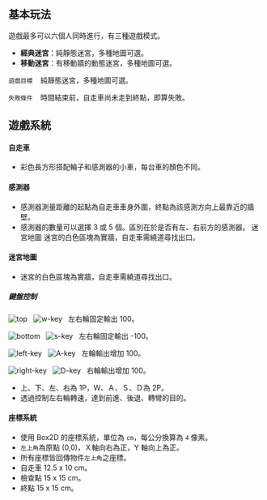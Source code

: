 ## 基本玩法

遊戲最多可以六個人同時進行，有三種遊戲模式。

- **經典迷宮**：純靜態迷宮，多種地圖可選。
- **移動迷宮**：有移動牆的動態迷宮，多種地圖可選。

`遊戲目標`&nbsp;&nbsp;&nbsp; 純靜態迷宮，多種地圖可選。

`失敗條件`&nbsp;&nbsp;&nbsp; 時間結束前，自走車尚未走到終點，即算失敗。

## 遊戲系統

#### 自走車

- 彩色長方形搭配輪子和感測器的小車，每台車的顏色不同。

#### 感測器

- 感測器測量距離的起點為自走車車身外圍，終點為該感測方向上最靠近的牆壁。
- 感測器的數量可以選擇 3 或 5 個。區別在於是否有左、右前方的感測器。 迷宮地圖 迷宮的白色區塊為實牆，自走車需繞道尋找出口。

#### 迷宮地圖

- 迷宮的白色區塊為實牆，自走車需繞道尋找出口。

##### 鍵盤控制

![top](https://hackmd.io/_uploads/S1j_UfbkA.png)&nbsp;&nbsp;&nbsp;![w-key](https://hackmd.io/_uploads/Hyj1Tf-y0.png)&nbsp;&nbsp;&nbsp;左右輪固定輸出 100。

![bottom](https://hackmd.io/_uploads/B1wYUGZ10.png)&nbsp;&nbsp;&nbsp;![s-key](https://hackmd.io/_uploads/SyNgaM-yC.png)&nbsp;&nbsp;&nbsp;左右輪固定輸出 -100。

![left-key](https://hackmd.io/_uploads/SkE5Lf-JR.png)&nbsp;&nbsp;&nbsp;![A-key](https://hackmd.io/_uploads/r13xpMZy0.png)&nbsp;&nbsp;&nbsp;左輪輸出增加 100。

![right-key](https://hackmd.io/_uploads/SyncUfbyC.png)&nbsp;&nbsp;&nbsp;![D-key](https://hackmd.io/_uploads/ryM-TzWJ0.png)&nbsp;&nbsp;&nbsp;右輪輸出增加 100。

- 上、下、左、右為 1P，Ｗ、Ａ、Ｓ、Ｄ為 2P。
- 透過控制左右輪轉速，達到前進、後退、轉彎的目的。

#### 座標系統

- 使用 Box2D 的座標系統，單位為 `cm`，每公分換算為 `4` 像素。
- `左上角`為原點 (0,0)，Ｘ軸向右為正，Y 軸向上為正。
- 所有座標皆回傳物件`左上角`之座標。
- 自走車 12.5 x 10 cm。
- 檢查點 15 x 15 cm。
- 終點 15 x 15 cm。
